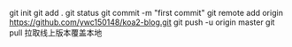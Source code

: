git init
git add .
git status
git commit -m "first commit"
git remote add origin https://github.com/ywc150148/koa2-blog.git
git push -u origin master
git pull 拉取线上版本覆盖本地
